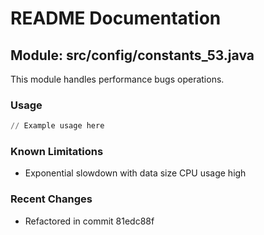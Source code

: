 # README Documentation

## Module: src/config/constants_53.java

This module handles performance bugs operations.

### Usage

```python
// Example usage here
```

### Known Limitations

- Exponential slowdown with data size CPU usage high

### Recent Changes

- Refactored in commit 81edc88f
